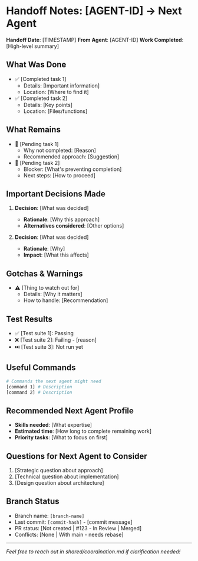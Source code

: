 # Handoff Notes: [AGENT-ID] → Next Agent

**Handoff Date**: [TIMESTAMP]
**From Agent**: [AGENT-ID]
**Work Completed**: [High-level summary]

## What Was Done
- ✅ [Completed task 1]
  - Details: [Important information]
  - Location: [Where to find it]
- ✅ [Completed task 2]
  - Details: [Key points]
  - Location: [Files/functions]

## What Remains
- 🔲 [Pending task 1]
  - Why not completed: [Reason]
  - Recommended approach: [Suggestion]
- 🔲 [Pending task 2]
  - Blocker: [What's preventing completion]
  - Next steps: [How to proceed]

## Important Decisions Made
1. **Decision**: [What was decided]
   - **Rationale**: [Why this approach]
   - **Alternatives considered**: [Other options]

2. **Decision**: [What was decided]
   - **Rationale**: [Why]
   - **Impact**: [What this affects]

## Gotchas & Warnings
- ⚠️ [Thing to watch out for]
  - Details: [Why it matters]
  - How to handle: [Recommendation]

## Test Results
- ✅ [Test suite 1]: Passing
- ❌ [Test suite 2]: Failing - [reason]
- ⏭️ [Test suite 3]: Not run yet

## Useful Commands
```bash
# Commands the next agent might need
[command 1] # Description
[command 2] # Description
```

## Recommended Next Agent Profile
- **Skills needed**: [What expertise]
- **Estimated time**: [How long to complete remaining work]
- **Priority tasks**: [What to focus on first]

## Questions for Next Agent to Consider
1. [Strategic question about approach]
2. [Technical question about implementation]
3. [Design question about architecture]

## Branch Status
- Branch name: `[branch-name]`
- Last commit: `[commit-hash]` - [commit message]
- PR status: [Not created | #123 - In Review | Merged]
- Conflicts: [None | With main - needs rebase]

---
*Feel free to reach out in shared/coordination.md if clarification needed!*
